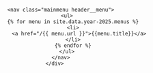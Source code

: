 <header class="header">
    <div class="header__inner">
            <a href="{{ '/' | relative_url }}" class="logo header__logo" style="background-image: url({{ site.data.year-2025.config.logoUrl }})"></a>

        <nav class="mainmenu header__menu">
            <ul>
                {% for menu in site.data.year-2025.menus %}
                <li>
                    <a href="/{{ menu.url }}">{{menu.title}}</a>
                </li>
                {% endfor %}
            </ul>
        </nav>
    </div>
</header>
